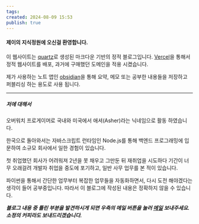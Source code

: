 ```yaml
---
tags: 
created: 2024-08-09 15:53
publish: true
---
```


#### 제이의 지식정원에 오신걸 환영합니다.

이 웹사이트는 [quartz](https://quartz.jzhao.xyz)로 생성된 마크다운 기반의 정적 블로그입니다. [Vercel](https://vercel.com)을 통해서 정적 웹사이트를 배포, 과거에 구매했던 도메인을 적용 시켰습니다. 

제가 사용하는 노트 앱인 [obsidian](https://obsidian.md)을 통해 요약, 메모 또는 공부한 내용들을 저장하고 퍼블리싱 하는 용도로 사용 됩니다.

---
##### 저에 대해서

오버워치 프로게이머로 국내와 미국에서 애셔(Asher)라는 닉네임으로 활동 하였습니다.

한국으로 돌아와서는 자바스크립트 런타임인 Node.js를 통해 백엔드 프로그래밍에 입문하여 소규모 회사에서 일한 경험이 있습니다.

첫 취업했던 회사가 어려워져 2년을 못 채우고 그만둔 뒤 재취업을 시도하다 기간이 너무 오래걸려 개발자 취업을 중도에 포기하고, 일반 사무 업무를 본 적이 있습니다. 

파이썬을 통해서 간단한 업무부터 복잡한 업무들을 자동화하면서, 다시 도전 해야겠다는 생각이 들어 공부중입니다. 따라서 이 블로그에 작성된 내용은 정확하지 않을 수 있습니다.

___블로그 내용 중 틀린 부분을 발견하시게 되면 우측의 메일 버튼을 눌러 [메일](mailto:choiexe1@gmail.com) 보내주세요. 소정의 커피라도 보내드리겠습니다.___